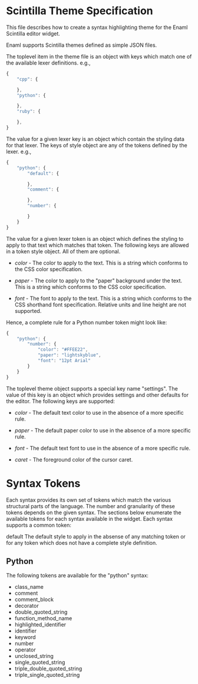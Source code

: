 Scintilla Theme Specification
=============================
This file describes how to create a syntax highlighting theme for the
Enaml Scintilla editor widget.

Enaml supports Scintilla themes defined as simple JSON files.

The toplevel item in the theme file is an object with keys which match
one of the available lexer definitions. e.g.,

```javascript
{
    "cpp": {

    },
    "python": {

    },
    "ruby": {

    },
}
```

The value for a given lexer key is an object which contain the styling
data for that lexer. The keys of style object are any of the tokens
defined by the lexer. e.g.,

```javascript
{
    "python": {
        "default": {

        },
        "comment": {

        },
        "number": {

        }
    }
}
```

The value for a given lexer token is an object which defines the styling
to apply to that text which matches that token. The following keys are
allowed in a token style object. All of them are optional.

+ *color* - The color to apply to the text. This is a string which conforms
  to the CSS color specification.

+ *paper* - The color to apply to the "paper" background under the text. This
  is a string which conforms to the CSS color specification.

+ *font* - The font to apply to the text. This is a string which conforms to
  the CSS shorthand font specification. Relative units and line height are not
  supported.

Hence, a complete rule for a Python number token might look like:

```javascript
{
    "python": {
        "number": {
            "color": "#FFEE22",
            "paper": "lightskyblue",
            "font": "12pt Arial"
        }
    }
}
```

The toplevel theme object supports a special key name "settings". The value of
this key is an object which provides settings and other defaults for the
editor. The following keys are supported:

+ *color* - The default text color to use in the absence of a more specific
  rule.

+ *paper* - The default paper color to use in the absence of a more specific
  rule.

+ *font* - The default text font to use in the absence of a more specific rule.

+ *caret* - The foreground color of the cursor caret.


Syntax Tokens
=============
Each syntax provides its own set of tokens which match the various structural
parts of the language. The number and granularity of these tokens depends on
the given syntax. The sections below enumerate the available tokens for each
syntax available in the widget. Each syntax supports a common token:

default
    The default style to apply in the absense of any matching token or
    for any token which does not have a complete style definition.

Python
------
The following tokens are available for the "python" syntax:

- class_name
- comment
- comment_block
- decorator
- double_quoted_string
- function_method_name
- highlighted_identifier
- identifier
- keyword
- number
- operator
- unclosed_string
- single_quoted_string
- triple_double_quoted_string
- triple_single_quoted_string
